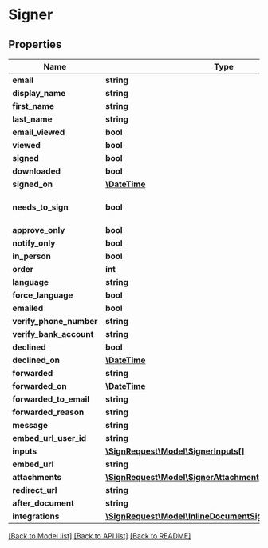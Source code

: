 # Signer

## Properties
Name | Type | Description | Notes
------------ | ------------- | ------------- | -------------
**email** | **string** |  | 
**display_name** | **string** |  | [optional] 
**first_name** | **string** |  | [optional] 
**last_name** | **string** |  | [optional] 
**email_viewed** | **bool** |  | [optional] 
**viewed** | **bool** |  | [optional] 
**signed** | **bool** |  | [optional] 
**downloaded** | **bool** |  | [optional] 
**signed_on** | [**\DateTime**](\DateTime.md) |  | [optional] 
**needs_to_sign** | **bool** |  | [optional] [default to true]
**approve_only** | **bool** |  | [optional] 
**notify_only** | **bool** |  | [optional] 
**in_person** | **bool** |  | [optional] 
**order** | **int** |  | [optional] 
**language** | **string** |  | [optional] 
**force_language** | **bool** |  | [optional] 
**emailed** | **bool** |  | [optional] 
**verify_phone_number** | **string** |  | [optional] 
**verify_bank_account** | **string** |  | [optional] 
**declined** | **bool** |  | [optional] 
**declined_on** | [**\DateTime**](\DateTime.md) |  | [optional] 
**forwarded** | **string** |  | [optional] 
**forwarded_on** | [**\DateTime**](\DateTime.md) |  | [optional] 
**forwarded_to_email** | **string** |  | [optional] 
**forwarded_reason** | **string** |  | [optional] 
**message** | **string** |  | [optional] 
**embed_url_user_id** | **string** |  | [optional] 
**inputs** | [**\SignRequest\Model\SignerInputs[]**](SignerInputs.md) |  | [optional] 
**embed_url** | **string** |  | [optional] 
**attachments** | [**\SignRequest\Model\SignerAttachment[]**](SignerAttachment.md) |  | [optional] 
**redirect_url** | **string** |  | [optional] 
**after_document** | **string** |  | [optional] 
**integrations** | [**\SignRequest\Model\InlineDocumentSignerIntegrationData[]**](InlineDocumentSignerIntegrationData.md) |  | [optional] 

[[Back to Model list]](../README.md#documentation-for-models) [[Back to API list]](../README.md#documentation-for-api-endpoints) [[Back to README]](../README.md)


